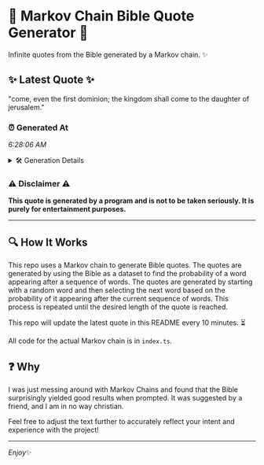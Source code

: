 # 📖 Markov Chain Bible Quote Generator 📖

Infinite quotes from the Bible generated by a Markov chain. ✨

## ✨ Latest Quote ✨
"come, even the first dominion; the kingdom shall come to the daughter of jerusalem."

### ⏰ Generated At
*6:28:06 AM*

<details>
    <summary>🛠️ Generation Details</summary>
    <p>
        <strong>🌱 Seed:</strong> come,<br>
        <strong>🔄 Iterations:</strong> 13<br>
        <strong>📜 Context History:</strong><br>[ come, ]: even<br>[ come,, even ]: the<br>[ come,, even, the ]: first<br>[ come,, even, the, first ]: dominion;<br>[ come,, even, the, first, dominion; ]: the<br>[ come,, even, the, first, dominion;, the ]: kingdom<br>[ even, the, first, dominion;, the, kingdom ]: shall<br>[ the, first, dominion;, the, kingdom, shall ]: come<br>[ first, dominion;, the, kingdom, shall, come ]: to<br>[ dominion;, the, kingdom, shall, come, to ]: the<br>[ the, kingdom, shall, come, to, the ]: daughter<br>[ kingdom, shall, come, to, the, daughter ]: of<br>[ shall, come, to, the, daughter, of ]: jerusalem.<br>
    </p>
</details>

### ⚠️ Disclaimer ⚠️
**This quote is generated by a program and is not to be taken seriously. It is purely for entertainment purposes.**

---

## 🔍 How It Works

This repo uses a Markov chain to generate Bible quotes. The quotes are generated by using the Bible as a dataset to find the probability of a word appearing after a sequence of words. The quotes are generated by starting with a random word and then selecting the next word based on the probability of it appearing after the current sequence of words. This process is repeated until the desired length of the quote is reached.

This repo will update the latest quote in this README every 10 minutes. ⏳

All code for the actual Markov chain is in `index.ts`.

## ❓ Why

I was just messing around with Markov Chains and found that the Bible surprisingly yielded good results when prompted. 
It was suggested by a friend, and I am in no way christian.

Feel free to adjust the text further to accurately reflect your intent and experience with the project!

---

*Enjoy*✨
